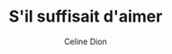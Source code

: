 ---
layout: post
title: S'il suffisait d'aimer
author: Celine Dion
language: "Français"
image:
  artist: celine-dion.png
---